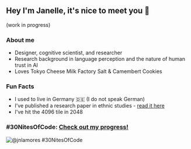 ## Hey I'm Janelle, it's nice to meet you 💌
(work in progress)

### About me
- Designer, cognitive scientist, and researcher
- Research background in language perception and the nature of human trust in AI
- Loves Tokyo Cheese Milk Factory Salt & Camembert Cookies

### Fun Facts
- I used to live in Germany 🇩🇪
(I do not speak German) 
- I've published a research paper in ethnic studies - [read it here](https://bit.ly/jpimmigration)
- I've hit the 4096 tile in 2048


### #30NitesOfCode:  [Check out my progress!](https://www.codedex.io/@jnlamores/30-nites-of-code)  
  ![@jnlamores #30NitesOfCode](https://www.codedex.io/api/petStatus?user=jnlamores)
<!--
**jnlamores/jnlamores** is a ✨ _special_ ✨ repository because its `README.md` (this file) appears on your GitHub profile.

Here are some ideas to get you started:

- 🔭 I’m currently working on ...
- 🌱 I’m currently learning ...
- 👯 I’m looking to collaborate on ...
- 🤔 I’m looking for help with ...
- 💬 Ask me about ...
- 📫 How to reach me: ...
- 😄 Pronouns: ...
- ⚡ Fun fact: ...
-->
